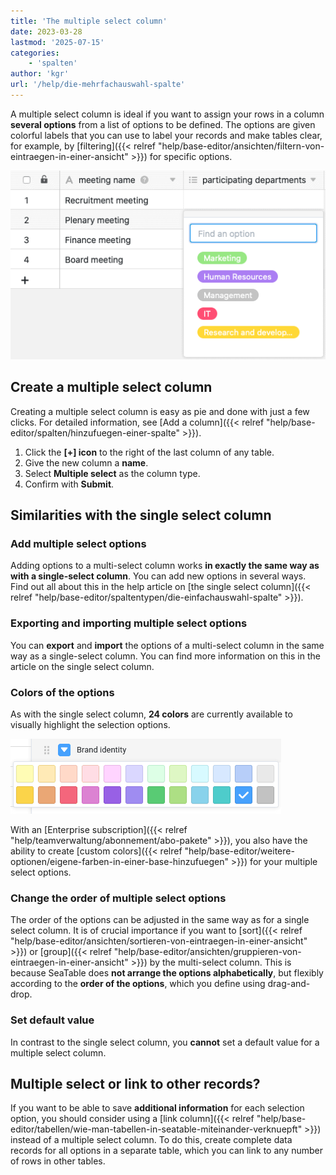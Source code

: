 ```yaml
---
title: 'The multiple select column'
date: 2023-03-28
lastmod: '2025-07-15'
categories:
    - 'spalten'
author: 'kgr'
url: '/help/die-mehrfachauswahl-spalte'
---
```


A multiple select column is ideal if you want to assign your rows in a column **several options** from a list of options to be defined. The options are given colorful labels that you can use to label your records and make tables clear, for example, by [filtering]({{< relref "help/base-editor/ansichten/filtern-von-eintraegen-in-einer-ansicht" >}}) for specific options.

![Example table with one multiple select column](images/example-table-multiple-select.png)

## Create a multiple select column

Creating a multiple select column is easy as pie and done with just a few clicks. For detailed information, see [Add a column]({{< relref "help/base-editor/spalten/hinzufuegen-einer-spalte" >}}).

1. Click the **\[+\] icon** to the right of the last column of any table.
2. Give the new column a **name**.
3. Select **Multiple select** as the column type.
4. Confirm with **Submit**.

## Similarities with the single select column

### Add multiple select options

Adding options to a multi-select column works **in exactly the same way as with a single-select column**. You can add new options in several ways. Find out all about this in the help article on [the single select column]({{< relref "help/base-editor/spaltentypen/die-einfachauswahl-spalte" >}}).

### Exporting and importing multiple select options

You can **export** and **import** the options of a multi-select column in the same way as a single-select column. You can find more information on this in the article on the single select column.

### Colors of the options

As with the single select column, **24 colors** are currently available to visually highlight the selection options.


![Colors of the single select column](images/farben-einfachauswahl.png)

With an [Enterprise subscription]({{< relref "help/teamverwaltung/abonnement/abo-pakete" >}}), you also have the ability to create [custom colors]({{< relref "help/base-editor/weitere-optionen/eigene-farben-in-einer-base-hinzufuegen" >}}) for your multiple select options.

### Change the order of multiple select options

The order of the options can be adjusted in the same way as for a single select column. It is of crucial importance if you want to [sort]({{< relref "help/base-editor/ansichten/sortieren-von-eintraegen-in-einer-ansicht" >}}) or [group]({{< relref "help/base-editor/ansichten/gruppieren-von-eintraegen-in-einer-ansicht" >}}) by the multi-select column. This is because SeaTable does **not arrange the options alphabetically**, but flexibly according to the **order of the options**, which you define using drag-and-drop.

### Set default value

In contrast to the single select column, you **cannot** set a default value for a multiple select column.

## Multiple select or link to other records?

If you want to be able to save **additional information** for each selection option, you should consider using a [link column]({{< relref "help/base-editor/tabellen/wie-man-tabellen-in-seatable-miteinander-verknuepft" >}}) instead of a multiple select column. To do this, create complete data records for all options in a separate table, which you can link to any number of rows in other tables.

